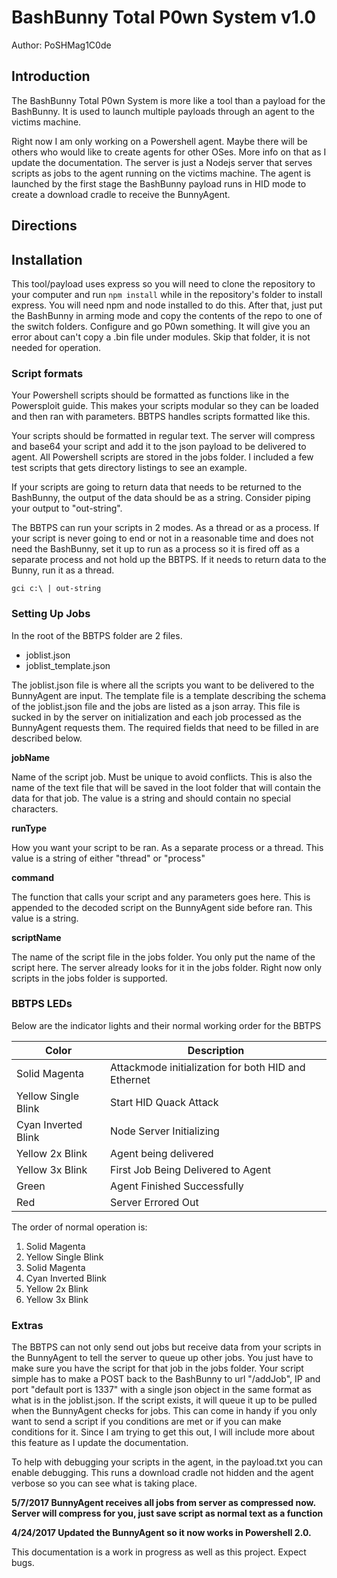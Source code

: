 # BashBunny Total P0wn System v1.0

Author: PoSHMag1C0de

## Introduction
The BashBunny Total P0wn System is more like a tool than a payload for the BashBunny.  It is used to launch multiple payloads through an agent to the victims machine.

Right now I am only working on a Powershell agent.  Maybe there will be others who would like to create agents for other OSes.  More info on that as I update the documentation.  The server is just a Nodejs server that serves scripts as jobs to the agent running on the victims machine.  The agent is launched by the first stage the BashBunny payload runs in HID mode to create a download cradle to receive the BunnyAgent.

## Directions

## Installation
This tool/payload uses express so you will need to clone the repository to your computer and run ```npm install``` while in the repository's folder to install express.  You will need npm and node installed to do this.  After that, just put the BashBunny in arming mode and copy the contents of the repo to one of the switch folders.  Configure and go P0wn something.  It will give you an error about can't copy a .bin file under modules.  Skip that folder, it is not needed for operation.

### Script formats
Your Powershell scripts should be formatted as functions like in the Powersploit guide.  This makes your scripts modular so they can be loaded and then ran with parameters.  BBTPS handles scripts formatted like this.

Your scripts should be formatted in regular text.  The server will compress and base64 your script and add it to the json payload to be delivered to agent.  All Powershell scripts are stored in the jobs folder.  I included a few test scripts that gets directory listings to see an example.

If your scripts are going to return data that needs to be returned to the BashBunny, the output of the data should be as a string.  Consider piping your output to "out-string".

The BBTPS can run your scripts in 2 modes.  As a thread or as a process.  If your script is never going to end or not in a reasonable time and does not need the BashBunny, set it up to run as a process so it is fired off as a separate process and not hold up the BBTPS.  If it needs to return data to the Bunny, run it as a thread.

```gci c:\ | out-string```

### Setting Up Jobs
In the root of the BBTPS folder are 2 files.

- joblist.json
- joblist_template.json

The joblist.json file is where all the scripts you want to be delivered to the BunnyAgent are input.  The template file is a template describing the schema of the joblist.json file and the jobs are listed as a json array.  This file is sucked in by the server on initialization and each job processed as the BunnyAgent requests them.  The required fields that need to be filled in are described below.

**jobName**

Name of the script job.  Must be unique to avoid conflicts.  This is also the name of the text file that will be saved in the loot folder that will contain the data for that job.  The value is a string and should contain no special characters.

**runType**

How you want your script to be ran.  As a separate process or a thread.  This value is a string of either "thread" or "process"

**command**

The function that calls your script and any parameters goes here.  This is appended to the decoded script on the BunnyAgent side before ran.  This value is a string.

**scriptName**

The name of the script file in the jobs folder.  You only put the name of the script here.  The server already looks for it in the jobs folder.  Right now only scripts in the jobs folder is supported.

### BBTPS LEDs
Below are the indicator lights and their normal working order for the BBTPS

| Color | Description |
|-------|-------------|
| Solid Magenta	| Attackmode initialization for both HID and Ethernet |
| Yellow Single Blink | Start HID Quack Attack |
| Cyan Inverted Blink | Node Server Initializing |
| Yellow 2x Blink | Agent being delivered |
| Yellow 3x Blink | First Job Being Delivered to Agent |
| Green | Agent Finished Successfully |
| Red | Server Errored Out |
The order of normal operation is:

1. Solid Magenta
2. Yellow Single Blink
3. Solid Magenta
4. Cyan Inverted Blink
5. Yellow 2x Blink
6. Yellow 3x Blink


### Extras
The BBTPS can not only send out jobs but receive data from your scripts in the BunnyAgent to tell the server to queue up other jobs.  You just have to make sure you have the script for that job in the jobs folder.  Your script simple has to make a POST back to the BashBunny to url "/addJob", IP and port "default port is 1337" with a single json object in the same format as what is in the joblist.json.  If the script exists, it will queue it up to be pulled when the BunnyAgent checks for jobs.  This can come in handy if you only want to send a script if you conditions are met or if you can make conditions for it.  Since I am trying to get this out, I will include more about this feature as I update the documentation.

To help with debugging your scripts in the agent, in the payload.txt you can enable debugging.  This runs a download cradle not hidden and the agent verbose so you can see what is taking place.


**5/7/2017 BunnyAgent receives all jobs from server as compressed now.  Server will compress for you, just save script as normal text as a function**

**4/24/2017 Updated the BunnyAgent so it now works in Powershell 2.0.**

This documentation is a work in progress as well as this project.  Expect bugs.